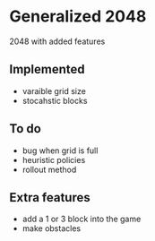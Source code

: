 # Generalized 2048
2048 with added features

## Implemented
* varaible grid size
* stocahstic blocks

## To do
* bug when grid is full
* heuristic policies
* rollout method

## Extra features
* add a 1 or 3 block into the game
* make obstacles
